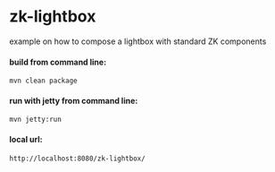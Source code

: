 # zk-lightbox
example on how to compose a lightbox with standard ZK components


#### build from command line:
```mvn clean package```


#### run with jetty from command line:
```mvn jetty:run```

#### local url:
```http://localhost:8080/zk-lightbox/```
